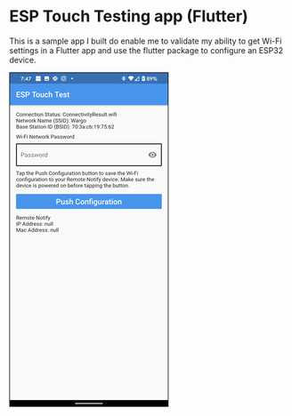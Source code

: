 # ESP Touch Testing app (Flutter)

This is a sample app I built do enable me to validate my ability to get Wi-Fi settings in a Flutter app and use the flutter package to configure an ESP32 device.

![Home Page](images/home-page.png)
